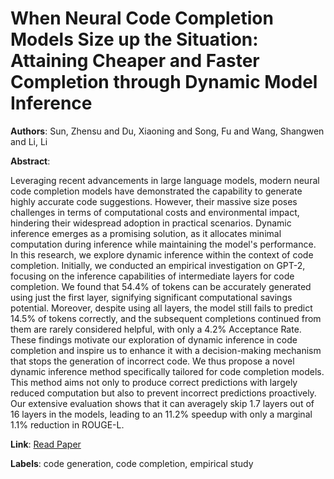 # When Neural Code Completion Models Size up the Situation: Attaining Cheaper and Faster Completion through Dynamic Model Inference

**Authors**: Sun, Zhensu and Du, Xiaoning and Song, Fu and Wang, Shangwen and Li, Li

**Abstract**:

Leveraging recent advancements in large language models, modern neural code completion models have demonstrated the capability to generate highly accurate code suggestions. However, their massive size poses challenges in terms of computational costs and environmental impact, hindering their widespread adoption in practical scenarios. Dynamic inference emerges as a promising solution, as it allocates minimal computation during inference while maintaining the model's performance. In this research, we explore dynamic inference within the context of code completion. Initially, we conducted an empirical investigation on GPT-2, focusing on the inference capabilities of intermediate layers for code completion. We found that 54.4\% of tokens can be accurately generated using just the first layer, signifying significant computational savings potential. Moreover, despite using all layers, the model still fails to predict 14.5\% of tokens correctly, and the subsequent completions continued from them are rarely considered helpful, with only a 4.2\% Acceptance Rate. These findings motivate our exploration of dynamic inference in code completion and inspire us to enhance it with a decision-making mechanism that stops the generation of incorrect code. We thus propose a novel dynamic inference method specifically tailored for code completion models. This method aims not only to produce correct predictions with largely reduced computation but also to prevent incorrect predictions proactively. Our extensive evaluation shows that it can averagely skip 1.7 layers out of 16 layers in the models, leading to an 11.2\% speedup with only a marginal 1.1\% reduction in ROUGE-L.

**Link**: [Read Paper](https://doi.org/10.1145/3597503.3639120)

**Labels**: code generation, code completion, empirical study
